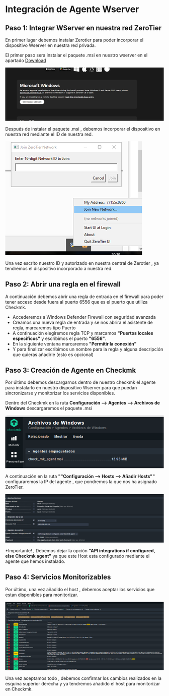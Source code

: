 # Integración de Agente Wserver

## Paso 1: Integrar WServer en nuestra red ZeroTier
En primer lugar debemos instalar Zerotier para poder incorporar el dispositivo Wserver en nuestra red privada.

El primer paso sera instalar el paquete .msi en nuestro wserver en el apartado [Download](https://www.zerotier.com/download/)

![image](/img/capturas/msi.png)

Después de instalar el paquete .msi , debemos incorporar el dispositivo en nuestra red mediante el ID de nuestra red.

![image](/img/capturas/join.png)

Una vez escrito nuestro ID y autorizado en nuestra central de Zerotier , ya tendremos el dispositivo incorporado a nuestra red.

## Paso 2: Abrir una regla en el firewall

A continuación debemos abrir una regla de entrada en el firewall para poder tener acceso desde fuera al puerto 6556 que es el puerto que utiliza Checkmk.

- Accederemos a Windows Defender Firewall con seguridad avanzada
- Creamos una nueva regla de entrada y se nos abrira el asistente de regla, marcaremos tipo Puerto
- A continuación elegiremos regla TCP y marcamos **"Puertos locales especificos"** y escribimos el puerto **"6556"**.
- En la siguiente ventana marcaremos **"Permitir la conexión"**
- Y para finalizar escribimos un nombre para la regla y alguna descripción que quieras añadirle (esto es opcional)

## Paso 3: Creación de Agente en Checkmk
Por último debemos descargarnos dentro de nuestro checkmk el agente para instalarlo en nuestro dispositivo Wserver para que puedan sincronizarse y monitorizar los servicios disponibles.

Dentro del Checkmk en la ruta **Configuración --> Agentes --> Archivos de Windows**
descargaremos el paquete .msi


![image](/img/capturas/AgenteW.png)

A continuación en la ruta **""Configuración --> Hosts --> Añadir Hosts""** configuraremos la IP del agente , que pondremos la que nos ha asignado ZeroTier.

![image](/img/capturas/ConfiWs.png)

*Importante! , Debemos dejar la opción **"API integrations if configured, else Checkmk agent"** ya que este Host esta configurado mediante el agente que hemos instalado.

## Paso 4: Servicios Monitorizables

Por último, una vez añadido el host , debemos aceptar los servicios que estan disponibles para monitorizar.

![Image](/img/capturas/ServiciosWs.png)

Una vez aceptamos todo , debemos confirmar los cambios realizados en la esquina superior derecha y ya tendremos añadido el host para monitorizar en Checkmk.
